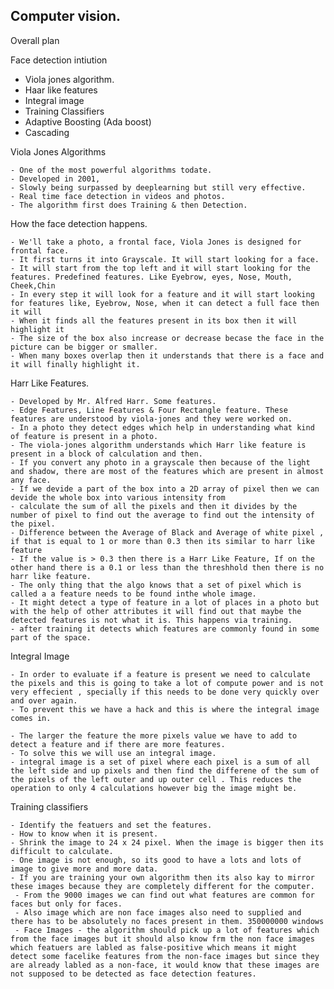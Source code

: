 Computer vision. 
----------------

Overall plan

Face detection intiution
 - Viola jones algorithm. 
 - Haar like features
 - Integral image
 - Training Classifiers
 - Adaptive Boosting (Ada boost)
 - Cascading


 Viola Jones Algorithms

 	- One of the most powerful algorithms todate.
 	- Developed in 2001, 
 	- Slowly being surpassed by deeplearning but still very effective.
 	- Real time face detection in videos and photos.
 	- The algorithm first does Training & then Detection.

How the face detection happens. 

 	- We'll take a photo, a frontal face, Viola Jones is designed for frontal face. 
 	- It first turns it into Grayscale. It will start looking for a face. 
 	- It will start from the top left and it will start looking for the features. Predefined features. Like Eyebrow, eyes, Nose, Mouth, Cheek,Chin
 	- In every step it will look for a feature and it will start looking for features like, Eyebrow, Nose, when it can detect a full face then it will
 	- When it finds all the features present in its box then it will highlight it 
 	- The size of the box also increase or decrease becase the face in the picture can be bigger or smaller. 
 	- When many boxes overlap then it understands that there is a face and it will finally highlight it.  

Harr Like Features. 

	- Developed by Mr. Alfred Harr. Some features. 
	- Edge Features, Line Features & Four Rectangle feature. These features are understood by viola-jones and they were worked on. 
	- In a photo they detect edges which help in understanding what kind of feature is present in a photo. 
	- The viola-jones algorithm understands which Harr like feature is present in a block of calculation and then. 
	- If you convert any photo in a grayscale then because of the light and shadow, there are most of the features which are present in almost any face. 
	- If we devide a part of the box into a 2D array of pixel then we can devide the whole box into various intensity from 
	- calculate the sum of all the pixels and then it divides by the number of pixel to find out the average to find out the intensity of the pixel. 
	- Difference between the Average of Black and Average of white pixel , if that is equal to 1 or more than 0.3 then its similar to harr like feature
	- If the value is > 0.3 then there is a Harr Like Feature, If on the other hand there is a 0.1 or less than the threshhold then there is no harr like feature. 
	- The only thing that the algo knows that a set of pixel which is called a a feature needs to be found inthe whole image. 
	- It might detect a type of feature in a lot of places in a photo but with the help of other attributes it will find out that maybe the detected features is not what it is. This happens via training. 
	- after training it detects which features are commonly found in some part of the space. 


Integral Image

	- In order to evaluate if a feature is present we need to calculate the pixels and this is going to take a lot of compute power and is not very effecient , specially if this needs to be done very quickly over and over again. 
	- To prevent this we have a hack and this is where the integral image comes in. 

	- The larger the feature the more pixels value we have to add to detect a feature and if there are more features. 
	- To solve this we will use an integral image. 
	- integral image is a set of pixel where each pixel is a sum of all the left side and up pixels and then find the differene of the sum of the pixels of the left outer and up outer cell . This reduces the operation to only 4 calculations however big the image might be. 

Training classifiers
	
	- Identify the featuers and set the features. 
	- How to know when it is present. 
	- Shrink the image to 24 x 24 pixel. When the image is bigger then its difficult to calculate. 
	- One image is not enough, so its good to have a lots and lots of image to give more and more data. 
	- If you are training your own algorithm then its also kay to mirror these images because they are completely different for the computer.
	 - From the 9000 images we can find out what features are common for faces but only for faces. 
	 - Also image which are non face images also need to supplied and there has to be absolutely no faces present in them. 350000000 windows
	 - Face Images - the algorithm should pick up a lot of features which from the face images but it should also know frm the non face images which featuers are labled as false-positive which means it might detect some facelike features from the non-face images but since they are already labled as a non-face, it would know that these images are not supposed to be detected as face detection features. 


